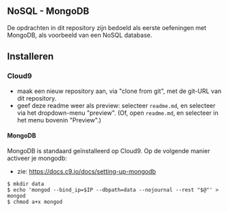 ## NoSQL - MongoDB

De opdrachten in dit repository zijn bedoeld als eerste oefeningen met MongoDB, als voorbeeld van een NoSQL database.

## Installeren

### Cloud9

* maak een nieuw repository aan, via "clone from git", met de git-URL van dit repository.
* geef deze readme weer als preview: selecteer `readme.md`, en selecteer via het dropdown-menu "preview". (Of, open `readme.md`, en selecteer in het menu bovenin "Preview".)

#### MongoDB

MongoDB is standaard geïnstalleerd op Cloud9. Op de volgende manier activeer je mongodb:

* zie: https://docs.c9.io/docs/setting-up-mongodb

```shell
$ mkdir data
$ echo 'mongod --bind_ip=$IP --dbpath=data --nojournal --rest "$@"' > mongod
$ chmod a+x mongod
```


